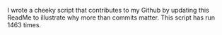 I wrote a cheeky script that contributes to my Github by updating this ReadMe to illustrate why more than commits matter. This script has run 1463 times.